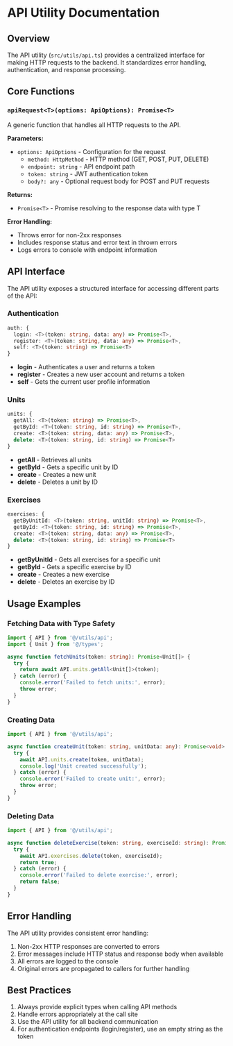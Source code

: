 # API Utility Documentation

## Overview

The API utility (`src/utils/api.ts`) provides a centralized interface for making HTTP requests to the backend. It standardizes error handling, authentication, and response processing.

## Core Functions

### `apiRequest<T>(options: ApiOptions): Promise<T>`

A generic function that handles all HTTP requests to the API.

**Parameters:**
- `options: ApiOptions` - Configuration for the request
  - `method: HttpMethod` - HTTP method (GET, POST, PUT, DELETE)
  - `endpoint: string` - API endpoint path
  - `token: string` - JWT authentication token
  - `body?: any` - Optional request body for POST and PUT requests

**Returns:**
- `Promise<T>` - Promise resolving to the response data with type T

**Error Handling:**
- Throws error for non-2xx responses
- Includes response status and error text in thrown errors
- Logs errors to console with endpoint information

## API Interface

The API utility exposes a structured interface for accessing different parts of the API:

### Authentication

```typescript
auth: {
  login: <T>(token: string, data: any) => Promise<T>,
  register: <T>(token: string, data: any) => Promise<T>,
  self: <T>(token: string) => Promise<T>
}
```

- **login** - Authenticates a user and returns a token
- **register** - Creates a new user account and returns a token
- **self** - Gets the current user profile information

### Units

```typescript
units: {
  getAll: <T>(token: string) => Promise<T>,
  getById: <T>(token: string, id: string) => Promise<T>,
  create: <T>(token: string, data: any) => Promise<T>,
  delete: <T>(token: string, id: string) => Promise<T>
}
```

- **getAll** - Retrieves all units
- **getById** - Gets a specific unit by ID
- **create** - Creates a new unit
- **delete** - Deletes a unit by ID

### Exercises

```typescript
exercises: {
  getByUnitId: <T>(token: string, unitId: string) => Promise<T>,
  getById: <T>(token: string, id: string) => Promise<T>,
  create: <T>(token: string, data: any) => Promise<T>,
  delete: <T>(token: string, id: string) => Promise<T>
}
```

- **getByUnitId** - Gets all exercises for a specific unit
- **getById** - Gets a specific exercise by ID
- **create** - Creates a new exercise
- **delete** - Deletes an exercise by ID

## Usage Examples

### Fetching Data with Type Safety

```typescript
import { API } from '@/utils/api';
import { Unit } from '@/types';

async function fetchUnits(token: string): Promise<Unit[]> {
  try {
    return await API.units.getAll<Unit[]>(token);
  } catch (error) {
    console.error('Failed to fetch units:', error);
    throw error;
  }
}
```

### Creating Data

```typescript
import { API } from '@/utils/api';

async function createUnit(token: string, unitData: any): Promise<void> {
  try {
    await API.units.create(token, unitData);
    console.log('Unit created successfully');
  } catch (error) {
    console.error('Failed to create unit:', error);
    throw error;
  }
}
```

### Deleting Data

```typescript
import { API } from '@/utils/api';

async function deleteExercise(token: string, exerciseId: string): Promise<boolean> {
  try {
    await API.exercises.delete(token, exerciseId);
    return true;
  } catch (error) {
    console.error('Failed to delete exercise:', error);
    return false;
  }
}
```

## Error Handling

The API utility provides consistent error handling:

1. Non-2xx HTTP responses are converted to errors
2. Error messages include HTTP status and response body when available
3. All errors are logged to the console
4. Original errors are propagated to callers for further handling

## Best Practices

1. Always provide explicit types when calling API methods
2. Handle errors appropriately at the call site
3. Use the API utility for all backend communication
4. For authentication endpoints (login/register), use an empty string as the token 